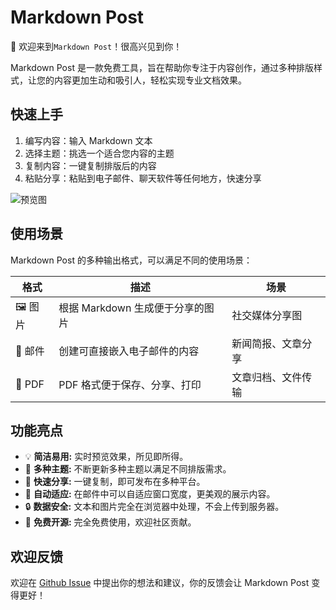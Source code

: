 # Markdown Post

👋 欢迎来到`Markdown Post`！很高兴见到你！

Markdown Post 是一款免费工具，旨在帮助你专注于内容创作，通过多种排版样式，让您的内容更加生动和吸引人，轻松实现专业文档效果。

## 快速上手

1. 编写内容：输入 Markdown 文本
2. 选择主题：挑选一个适合您内容的主题
3. 复制内容：一键复制排版后的内容
4. 粘贴分享：粘贴到电子邮件、聊天软件等任何地方，快速分享

![预览图](https://picsum.photos/600/300)

## 使用场景

Markdown Post 的多种输出格式，可以满足不同的使用场景：

| 格式     | 描述                    | 场景        |
|--------|-----------------------|-----------|
| 🖼️ 图片 | 根据 Markdown 生成便于分享的图片 | 社交媒体分享图   |
| 📧 邮件  | 创建可直接嵌入电子邮件的内容        | 新闻简报、文章分享 |
| 📄 PDF | PDF 格式便于保存、分享、打印      | 文章归档、文件传输 |

## 功能亮点

- 💡 **简洁易用:** 实时预览效果，所见即所得。
- 🎨 **多种主题:** 不断更新多种主题以满足不同排版需求。
- 📧 **快速分享:** 一键复制，即可发布在多种平台。
- 📄 **自动适应:** 在邮件中可以自适应窗口宽度，更美观的展示内容。
- 🔒 **数据安全:** 文本和图片完全在浏览器中处理，不会上传到服务器。
- 🌟 **免费开源:** 完全免费使用，欢迎社区贡献。

## 欢迎反馈

欢迎在 [Github Issue](https://github.com/Cyronlee/markdown-post/issues) 中提出你的想法和建议，你的反馈会让 Markdown Post
变得更好！
